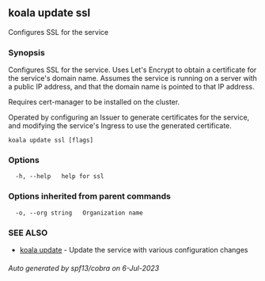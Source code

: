 ## koala update ssl

Configures SSL for the service

### Synopsis

Configures SSL for the service.
Uses Let's Encrypt to obtain a certificate for the service's domain name.
Assumes the service is running on a server with a public IP address,
and that the domain name is pointed to that IP address.

Requires cert-manager to be installed on the cluster.

Operated by configuring an Issuer to generate certificates for the service,
and modifying the service's Ingress to use the generated certificate.

```
koala update ssl [flags]
```

### Options

```
  -h, --help   help for ssl
```

### Options inherited from parent commands

```
  -o, --org string   Organization name
```

### SEE ALSO

* [koala update](koala_update.md)	 - Update the service with various configuration changes

###### Auto generated by spf13/cobra on 6-Jul-2023
